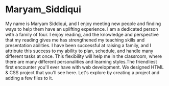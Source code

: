 # Maryam_Siddiqui
My name is Maryam Siddiqui, and I enjoy meeting new people and finding ways to help them have an uplifting experience. I am a dedicated person with a family of four. I enjoy reading, and the knowledge and perspective that my reading gives me has strengthened my teaching skills and presentation abilities. I have been successful at raising a family, and I attribute this success to my ability to plan, schedule, and handle many different tasks at once. This flexibility will help me in the classroom, where there are many different personalities and learning styles.The friendliest first encounter you'll ever have with web development. We designed HTML &amp; CSS project that you'll see here. Let's explore  by creating a project and adding a few files to it.
